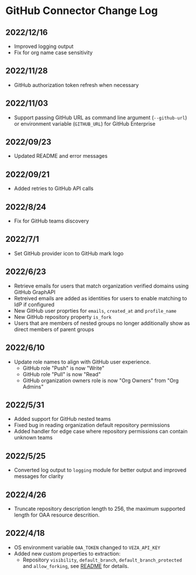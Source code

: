 # GitHub Connector Change Log

## 2022/12/16
* Improved logging output
* Fix for org name case sensitivity

## 2022/11/28
* GitHub authorization token refresh when necessary

## 2022/11/03
* Support passing GitHub URL as command line argument (`--github-url`) or environment variable (`GITHUB_URL`) for GitHub Enterprise

## 2022/09/23
* Updated README and error messages

## 2022/09/21
* Added retries to GitHub API calls

## 2022/8/24
* Fix for GitHub teams discovery

## 2022/7/1
* Set GitHub provider icon to GitHub mark logo

## 2022/6/23
* Retrieve emails for users that match organization verified domains using GitHub GraphAPI
* Retreived emails are added as identities for users to enable matching to IdP if configured
* New GitHub user proprties for `emails`, `created_at` and `profile_name`
* New GitHub repository property `is_fork`
* Users that are members of nested groups no longer additionally show as direct members of parent groups

## 2022/6/10
* Update role names to align with GitHub user experience.
  * GitHub role "Push" is now "Write"
  * GitHub role "Pull" is now "Read"
  * GitHub organization owners role is now "Org Owners" from "Org Admins"

## 2022/5/31
* Added support for GitHub nested teams
* Fixed bug in reading organization default repository permissions
* Added handler for edge case where repository permissions can contain unknown teams

## 2022/5/25
* Converted log output to `logging` module for better output and improved messages for clarity

## 2022/4/26
* Truncate repository description length to 256, the maximum supported length for OAA resource descrition.

## 2022/4/18
* OS environment variable `OAA_TOKEN` changed to `VEZA_API_KEY`
* Added new custom properties to extraction:
  - Repository `visibility`, `default_branch`, `default_branch_protected` and `allow_forking`, see [README](README.md) for details.
